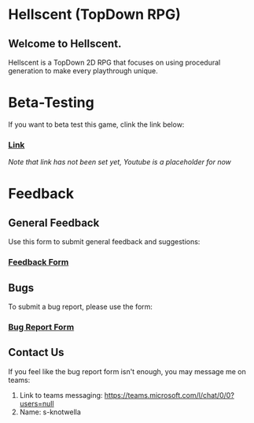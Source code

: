 # Hellscent (TopDown RPG)
## Welcome to Hellscent. 
Hellscent is a TopDown 2D RPG that focuses on using procedural generation to make every playthrough unique.
# Beta-Testing
If you want to beta test this game, clink the link below:


### [Link](https://www.youtube.com/) 
*Note that link has not been set yet, Youtube is a placeholder for now*

# Feedback

## General Feedback  
Use this form to submit general feedback and suggestions:

### [Feedback Form]()



## Bugs
To submit a bug report, please use the form: 

### [Bug Report Form](https://forms.office.com/Pages/ResponsePage.aspx?id=OUFKmQZ8HkmAmHkAbVdd4JoWOzloFEBHsLJRs7ltMPlUMVJESlNBQ1JRUkwzVzBaUTdOS1VWTVdVQy4u)


## Contact Us
If you feel like the bug report form isn't enough, you may message me on teams:
1. Link to teams messaging: https://teams.microsoft.com/l/chat/0/0?users=null
2. Name: s-knotwella



